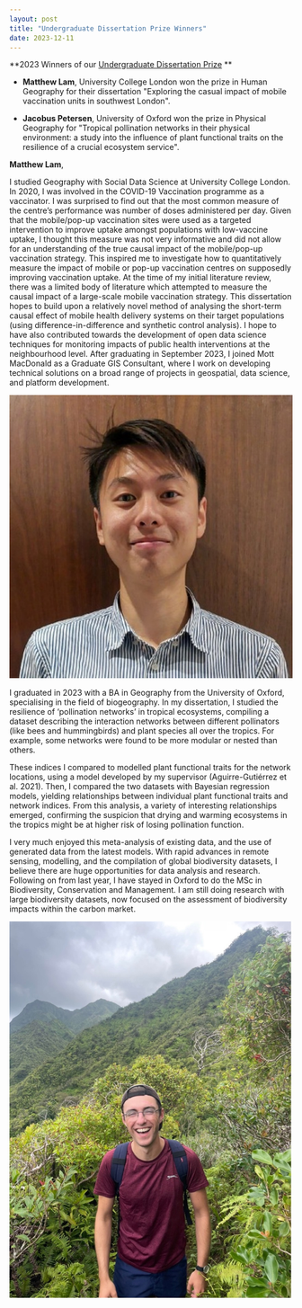 ```yaml
---
layout: post
title: "Undergraduate Dissertation Prize Winners"
date: 2023-12-11
---
```


**2023 Winners of our [Undergraduate Dissertation Prize](https://qmrg.github.io/dissertation_prize) **


- **Matthew Lam**, University College London won the prize in Human Geography for their dissertation "Exploring the casual impact of mobile vaccination units in southwest London".
 

- **Jacobus Petersen**, University of Oxford won the prize in Physical Geography for "Tropical pollination networks in their physical environment: a study into the influence of plant functional traits on the resilience of a crucial ecosystem service".
 
**Matthew Lam**, 

I studied Geography with Social Data Science at University College London. In 2020, I was involved in the COVID-19 Vaccination programme as a vaccinator. I was surprised to find out that the most common measure of the centre’s performance was number of doses administered per day. Given that the mobile/pop-up vaccination sites were used as a targeted intervention to improve uptake amongst populations with low-vaccine uptake, I thought this measure was not very informative and did not allow for an understanding of the true causal impact of the mobile/pop-up vaccination strategy. This inspired me to investigate how to quantitatively measure the impact of mobile or pop-up vaccination centres on supposedly improving vaccination uptake. 
At the time of my initial literature review, there was a limited body of literature which attempted to measure the causal impact of a large-scale mobile vaccination strategy. This dissertation hopes to build upon a relatively novel method of analysing the short-term causal effect of mobile health delivery systems on their target populations (using difference-in-difference and synthetic control analysis). I hope to have also contributed towards the development of open data science techniques for monitoring impacts of public health interventions at the neighbourhood level. 
After graduating in September 2023, I joined Mott MacDonald as a Graduate GIS Consultant, where I work on developing technical solutions on a broad range of projects in geospatial, data science, and platform development.

![Matthew Lam](/images/matthew_lam.jpg)

I graduated in 2023 with a BA in Geography from the University of Oxford, specialising in the field of biogeography. In my dissertation, I studied the resilience of ‘pollination networks’ in tropical ecosystems, compiling a dataset describing the interaction networks between different pollinators (like bees and hummingbirds) and plant species all over the tropics. For example, some networks were found to be more modular or nested than others. 

These indices I compared to modelled plant functional traits for the network locations, using a model developed by my supervisor (Aguirre-Gutiérrez et al. 2021). Then, I compared the two datasets with Bayesian regression models, yielding relationships between individual plant functional traits and network indices. From this analysis, a variety of interesting relationships emerged, confirming the suspicion that drying and warming ecosystems in the tropics might be at higher risk of losing pollination function.

I very much enjoyed this meta-analysis of existing data, and the use of generated data from the latest models. With rapid advances in remote sensing, modelling, and the compilation of global biodiversity datasets, I believe there are huge opportunities for data analysis and research. Following on from last year, I have stayed in Oxford to do the MSc in Biodiversity, Conservation and Management. I am still doing research with large biodiversity datasets, now focused on the assessment of biodiversity impacts within the carbon market.

![Jacobus Petersen](/images/jacobus_petersen.jpg)

